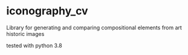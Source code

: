 # iconography_cv
Library for generating and comparing compositional elements from art historic images

tested with python 3.8